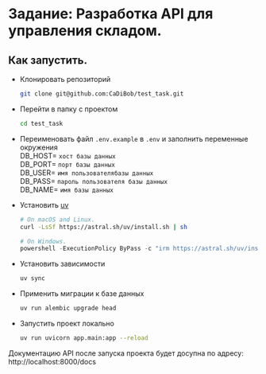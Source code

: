 # Задание: Разработка API для управления складом.

## Как запустить.

- Клонировать репозиторий
    ```bash
    git clone git@github.com:CaDiBob/test_task.git
    ```
- Перейти в папку с проектом
    ```bash
    cd test_task
    ```
- Переименовать файл `.env.example` в `.env` и заполнить переменные окружения\
    DB_HOST= `хост базы данных`\
    DB_PORT= `порт базы данных`\
    DB_USER= `имя пользователябазы данных`\
    DB_PASS= `пароль пользователя базы данных`\
    DB_NAME= `имя базы данных`

- Установить [uv](https://github.com/astral-sh/uv?tab=readme-ov-file#installation)
    ```bash
    # On macOS and Linux.
    curl -LsSf https://astral.sh/uv/install.sh | sh
    ```
    ```PowerShell
    # On Windows.
    powershell -ExecutionPolicy ByPass -c "irm https://astral.sh/uv/install.ps1 | iex"
    ```
- Установить зависимости
    ```bash
    uv sync
    ```
- Применить миграции к базе данных
    ```bash
    uv run alembic upgrade head
    ```

- Запустить проект локально
    ```bash
    uv run uvicorn app.main:app --reload
    ```
Документацию API после запуска проекта будет досупна по адресу: http://localhost:8000/docs
